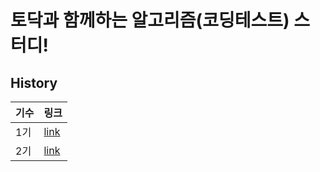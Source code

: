 # 토닥과 함께하는 알고리즘(코딩테스트) 스터디!

## History

| 기수 | 링크                    |
| ---- | ----------------------- |
| 1기  | [link](./1기/README.md) |
| 2기  | [link](./2기/README.md) |
